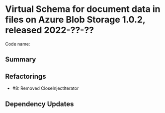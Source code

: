 # Virtual Schema for document data in files on Azure Blob Storage 1.0.2, released 2022-??-??

Code name:

## Summary

## Refactorings

* #8: Removed CloseInjectIterator

## Dependency Updates
